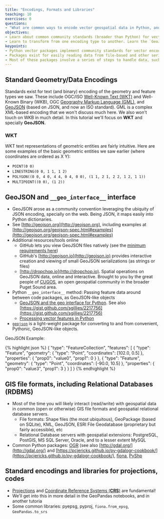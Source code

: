 ```yaml
---
title: "Encodings, Formats and Libraries"
teaching: 10
exercises: 0
questions:
- "What are common ways to encode vector geospatial data in Python, and how do they relate to broader encoding standards?"
objectives:
- Learn about common community standards (broader than Python) for vector data encoding, and how they're implemented in core Python libraries.
- Learn to transform from one encoding type to another. Learn the `GeoJSON` format and exchange encoding interface, including the `__geo_interface__` method implemented across libraries.
keypoints:
- Python vector packages implement community standards for vector encoding. While these can seem complex, tools exist for conversion into various forms, and many of the tools include common interfaces for seamles exchange of data across tools.
- Packages exist for easily reading data from file-based and other serialized data formats.
- Most of these packages involve a series of steps to handle data, such as stepping through features via a loop, etc. Most tools do one or a couple of things only. `GeoPandas` addresses these challenges by enabling operations on feature collections in one step and bundling multiple tools via a coherent interface that builds on `Pandas`.
---
```



## Standard Geometry/Data Encodings

Standards exist for text (and binary) encoding of the geometry and feature types we saw. These include OGC/ISO [Well-Known Text (WKT)](https://en.wikipedia.org/wiki/Well-known_text) and Well-Known Binary (WKB), OGC [Geography Markup Language (GML)](https://en.wikipedia.org/wiki/Geography_Markup_Language), and [GeoJSON](http://geojson.org/) (based on JSON, and now an ISO standard). GML is a complex XML-based encoding that we won't discuss much here. We also won't touch on WKB in much detail. In this tutorial we'll focus on **WKT** and specially **GeoJSON.**

### WKT
WKT text representations of geometric entities are fairly intuitive. Here are some examples of the basic geometric entities we saw earlier (where coordinates are ordered as X Y):
* `POINT(0 0)`
* `LINESTRING(0 0, 1 1, 1 2)`
* `POLYGON((0 0, 4 0, 4 4, 0 4, 0 0), (1 1, 2 1, 2 2, 1 2, 1 1))`
* `MULTIPOINT((0 0), (1 2))`


## GeoJSON and `__geo_interface__` interface
* GeoJSON arose as a community convention leveraging the ubiquity of JSON encoding, specially on the web. Being JSON, it maps easily into Python dictionaries.
* See [http://geojson.org](http://geojson.org), including examples at [http://geojson.org/geojson-spec.html#examples](http://geojson.org/geojson-spec.html#examples)
* Additional resources/tools online
  * GitHub lets you view GeoJSON files natively (see the [minimum requirements here](https://help.github.com/articles/mapping-geojson-files-on-github/))
  * GitHub's [http://geojson.io](http://geojson.io) provides interactive creation and viewing of small GeoJSON serializations (as strings or files)
  * [http://dropchop.io](http://dropchop.io). Spatial operations on GeoJSON data, online and interactive. Brought to you by the great people of [CUGOS](https://cugos.org/), an open geospatial community in the broader Puget Sound area.
* Python `__geo_interface__` method: Passing feature data around between code packages, as GeoJSON-like objects
  * [GeoJSON and the geo interface for Python](https://sgillies.net/2013/06/27/geojson-and-the-geo-interface-for-python.html). See also [https://gist.github.com/sgillies/2217756](https://gist.github.com/sgillies/2217756)
  * [Processing vector features in Python](http://www.perrygeo.com/processing-vector-features-in-python.html)
* [`geojson`](https://github.com/frewsxcv/python-geojson) is a light-weight package for converting to and from convenient, Pythonic, GeoJSON-like objects.


GeoJSON Example:

{% highlight json %}
{
  "type": "FeatureCollection",
  "features": [
    {
      "type": "Feature",
      "geometry": {
        "type": "Point",
        "coordinates": [102.0, 0.5]
      },
      "properties": {
        "prop0": "value0",
        "prop1": 0
      }
    },
    {
      "type": "Feature",
      "geometry": {
        "type": "Point",
        "coordinates": [-90.0, 10.5]
      },
      "properties": {
        "prop0": "value3",
        "prop1": 3
      }
    }
  ]
}
{% endhighlight %}


## GIS file formats, including Relational Databases (RDBMS)
* Most of the time you will likely interact (read/write) with geospatial data in common (open or otherwise) GIS file formats and geospatial relational database servers.
  * File formats: Shape files (the most ubiquitous), GeoPackage (based on SQLite), KML, GeoJSON, ESRI File Geodatabase (proprietary but fairly accessible), etc
  * Relational Database servers with geospatial extensions: PostgreSQL, PostGIS, MS SQL Server, Oracle, and to a lesser extent MySQL
* Common Python packages: [OGR](http://gdal.org/python/) (see also [http://gdal.org/](http://gdal.org/) and [https://pcjericks.github.io/py-gdalogr-cookbook/](https://pcjericks.github.io/py-gdalogr-cookbook/), [fiona](https://github.com/Toblerity/Fiona), [PyShp](https://github.com/GeospatialPython/pyshp)


## Standard encodings and libraries for projections, codes
* [Projections]((https://en.wikipedia.org/wiki/Map_projection)) and [Coordinate Reference Systems (**CRS**)](https://en.wikipedia.org/wiki/Spatial_reference_system) are fundamental!
* We'll get into this in more detail in the GeoPandas notebooks, and in another tutoria
* Some common libraries: pyepsg, pyproj, `fiona.from_epsg`, `GeoPandas.to_srs`

